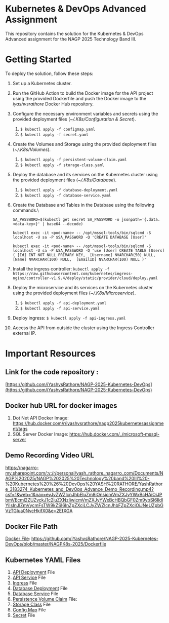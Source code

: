# Kubernetes & DevOps Advanced Assignment
This repository contains the solution for the Kubernetes & DevOps Advanced assignment for the NAGP 2025 Technology Band III.

# Getting Started
To deploy the solution, follow these steps:

1. Set up a Kubernetes cluster.
2. Run the GitHub Action to build the Docker image for the API project using the provided Dockerfile and push the Docker image to the *iyashvsrathore* Docker Hub repository.
3. Configure the necessary environment variables and secrets using the provided deployment files (*~/.K8s/Configuration & Secret*).
    1. `$ kubectl apply -f configmap.yaml`
    2. `$ kubectl apply -f secret.yaml`
4. Create the Volumes and Storage using the provided deployment files (*~/.K8s/Volumes*).
    1. `$ kubectl apply -f persistent-volume-claim.yaml`
    2. `$ kubectl apply -f storage-class.yaml`
5. Deploy the database and its services on the Kubernetes cluster using the provided deployment files (*~/.K8s/Database*).
    1. `$ kubectl apply -f database-deployment.yaml`
    2. `$ kubectl apply -f database-service.yaml`
6. Create the Database and Tables in the Database using the following commands.\
    
    `SA_PASSWORD=$(kubectl get secret SA_PASSWORD -o jsonpath='{.data.<data-key>}' | base64 --decode)`
   
    `kubectl exec -it <pod-name> -- /opt/mssql-tools/bin/sqlcmd -S localhost -U sa -P $SA_PASSWORD -Q 'CREATE DATABASE [User]'`
   
    `kubectl exec -it <pod-name> -- /opt/mssql-tools/bin/sqlcmd -S localhost -U sa -P &SA_PASSWORD -Q 'use [User] CREATE TABLE [Users]
      (
          [Id] INT NOT NULL PRIMARY KEY, 
          [Username] NVARCHAR(50) NULL, 
          [Name] NVARCHAR(100) NULL, 
          [EmailID] NVARCHAR(100) NULL
      )'`
7. Install the ingress controller:
    `kubectl apply -f https://raw.githubusercontent.com/kubernetes/ingress-nginx/controller-v1.9.4/deploy/static/provider/cloud/deploy.yaml`
8. Deploy the microservice and its services on the Kubernetes cluster using the provided deployment files (*~/.K8s/Microservice*).
    1. `$ kubectl apply -f api-deployment.yaml`
    2. `$ kubectl apply -f api-service.yaml`
9. Deploy ingress:
    `$ kubectl apply -f api-ingress.yaml`
10. Access the API from outside the cluster using the Ingress Controller external IP.


# Important Resources

## Link for the code repository :
[https://github.com/iYashvsRathore/NAGP-2025-Kubernetes-DevOps](https://github.com/iYashvsRathore/NAGP-2025-Kubernetes-DevOps)


## Docker hub URL for docker images
1. Dot Net API Docker Image: https://hub.docker.com/r/iyashvsrathore/nagp2025kubernetesassignment/tags
2. SQL Server Docker Image: https://hub.docker.com/_/microsoft-mssql-server

## Demo Recording Video URL
https://nagarro-my.sharepoint.com/:v:/r/personal/yash_rathore_nagarro_com/Documents/NAGP%202025/NAGP%202025%20Technology%20band%20III%20-%20Kubernetes%20%26%20DevOps%20YASH%20RATHORE/YashRathore_3183274_Kubernetes_and_DevOps_Advance_Demo_Recording.mp4?csf=1&web=1&nav=eyJyZWZlcnJhbEluZm8iOnsicmVmZXJyYWxBcHAiOiJPbmVEcml2ZUZvckJ1c2luZXNzIiwicmVmZXJyYWxBcHBQbGF0Zm9ybSI6IldlYiIsInJlZmVycmFsTW9kZSI6InZpZXciLCJyZWZlcnJhbFZpZXciOiJNeUZpbGVzTGlua0NvcHkifX0&e=2EfXGA


## Docker File Path
[Docker File](https://github.com/iYashvsRathore/NAGP-2025-Kubernetes-DevOps/blob/master/NAGPK8s-2025/Dockerfile): https://github.com/iYashvsRathore/NAGP-2025-Kubernetes-DevOps/blob/master/NAGPK8s-2025/Dockerfile


## Kubernetes YAML Files

1. [API Deployment](https://github.com/iYashvsRathore/NAGP-2025-Kubernetes-DevOps/blob/master/.K8s/Microservice/api-deployment.yaml) File
2. [API Service](https://github.com/iYashvsRathore/NAGP-2025-Kubernetes-DevOps/blob/master/.K8s/Microservice/api-service.yaml) File
3. [Ingress](https://github.com/iYashvsRathore/NAGP-2025-Kubernetes-DevOps/blob/master/.K8s/Microservice/api-ingress.yaml) File
4. [Database Deployment](https://github.com/iYashvsRathore/NAGP-2025-Kubernetes-DevOps/blob/master/.K8s/Database/database-deployment.yaml) File
5. [Database Service](https://github.com/iYashvsRathore/NAGP-2025-Kubernetes-DevOps/blob/master/.K8s/Database/database-service.yaml) File
6. [Persistence Volume Claim](https://github.com/iYashvsRathore/NAGP-2025-Kubernetes-DevOps/blob/master/.K8s/Volumes/persistent-volume-claim.yaml) File:
7. [Storage Class](https://github.com/iYashvsRathore/NAGP-2025-Kubernetes-DevOps/blob/master/.K8s/Volumes/storage-class.yaml) File
8. [Config Map](https://github.com/iYashvsRathore/NAGP-2025-Kubernetes-DevOps/blob/master/.K8s/Configuration%20%26%20Secret/configmap.yaml) File
9. [Secret](https://github.com/iYashvsRathore/NAGP-2025-Kubernetes-DevOps/blob/master/.K8s/Configuration%20%26%20Secret/secret.yaml) File

